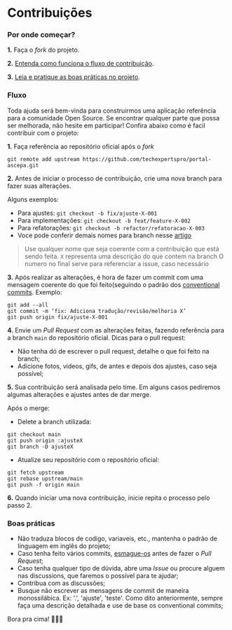 # Contribuições

### Por onde começar?

**1.** Faça o _fork_ do projeto.

**2.** [Entenda como funciona o fluxo de contribuição](#fluxo).

**3.** [Leia e pratique as boas práticas no projeto](#boas-pr%C3%A1ticas).

### Fluxo

Toda ajuda será bem-vinda para construirmos uma aplicação referência para a comunidade Open Source. Se encontrar qualquer parte que possa ser melhorada, não hesite em participar! Confira abaixo como é facil contribuir com o projeto:

**1.** Faça referência ao repositório oficial após o _fork_

```
git remote add upstream https://github.com/techexpertspro/portal-ascepa.git
```

**2.** Antes de iniciar o processo de contribuição, crie uma nova branch para fazer suas alterações.

Alguns exemplos:

- Para ajustes: `git checkout -b fix/ajuste-X-001`
- Para implementações: `git checkout -b feat/feature-X-002`
- Para refatorações: `git checkout -b refactor/refatoracao-X-003`
- Voce pode conferir demais nomes para branch nesse [artigo](https://medium.com/@jacoblarte/padr%C3%B5es-de-nomenclatura-para-branches-e-commits-dfe10c9392bd)

> Use qualquer nome que seja coerente com a contribuição que está sendo feita.
> `X` representa uma descrição do que contem na branch
> O numero no final serve para referenciar a issue, caso necessário

**3.** Após realizar as alterações, é hora de fazer um commit com uma mensagem coerente do que foi feito(seguindo o padrão dos [conventional commits](https://medium.com/linkapi-solutions/conventional-commits-pattern-3778d1a1e657). Exemplo:

```
git add --all
git commit -m ‘fix: Adiciona tradução/revisão/melhoria X’
git push origin fix/ajuste-X-001
```

**4.** Envie um _Pull Request_ com as alterações feitas, fazendo referência para a branch `main` do repositório oficial.
Dicas para o pull request:

- Não tenha dó de escrever o pull request, detalhe o que foi feito na branch;
- Adicione fotos, videos, gifs, de antes e depois dos ajustes, caso seja possível;

**5.** Sua contribuição será analisada pelo time. Em alguns casos pediremos algumas alterações e ajustes antes de dar merge.

Após o merge:

- Delete a branch utilizada:

```
git checkout main
git push origin :ajusteX
git branch -D ajusteX
```

- Atualize seu repositório com o repositório oficial:

```
git fetch upstream
git rebase upstream/main
git push -f origin main
```

**6.** Quando iniciar uma nova contribuição, inicie repita o processo pelo passo 2.

### Boas práticas

- Não traduza blocos de codigo, variaveis, etc., mantenha o padrão de linguagem em inglês do projeto;
- Caso tenha feito vários commits, [esmague-os](http://gitready.com/advanced/2009/02/10/squashing-commits-with-rebase.html) antes de fazer o _Pull Request_;
- Caso tenha qualquer tipo de dúvida, abre uma _Issue_ ou procure alguem nas discussions, que faremos o possível para te ajudar;
- Contribua com as discussões;
- Busque não escrever as mensagens de commit de maneira monossilábica. Ex: '.', 'ajuste', 'teste'. Como dito anteriormente, sempre faça uma descrição detalhada e use de base os conventional commits;

Bora pra cima! 🚀🚀🚀
